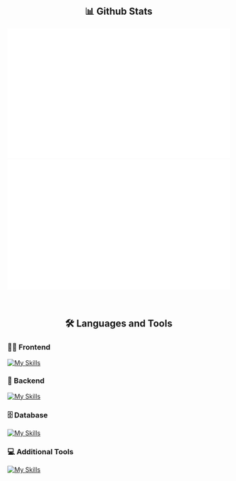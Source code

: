 <br/>

<h2 align="center">📊 Github Stats</h2>

<div align = "center">

![Stats Overview](https://raw.githubusercontent.com/ShubhamSKadam/github-stats/master/generated/overview.svg#gh-dark-mode-only)
![Most Used Languages](https://raw.githubusercontent.com/ShubhamSKadam/github-stats/master/generated/languages.svg#gh-dark-mode-only)

</div>
<br>


<h2 align="center">🛠️ Languages and Tools</h2>


<h3 align="left">🏄‍♂️ Frontend</h3>

[![My Skills](https://skillicons.dev/icons?i=html,css,js,ts,react,redux)](https://skillicons.dev)

<h3 align="left">🧰 Backend</h3>

[![My Skills](https://skillicons.dev/icons?i=nodejs,express)](https://skillicons.dev)

<h3 align="left">🗄️ Database</h3>

[![My Skills](https://skillicons.dev/icons?i=mongodb,mysql)](https://skillicons.dev)

<h3 align="left"> 💻 Additional Tools</h3>

[![My Skills](https://skillicons.dev/icons?i=vim,git,linux,androidstudio,firebase)](https://skillicons.dev)
